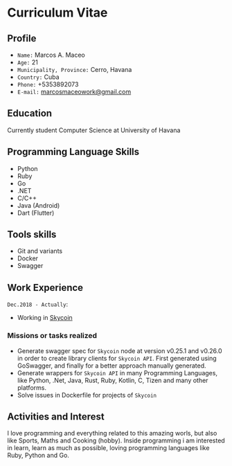 # Curriculum Vitae

## Profile

- `Name:` Marcos A. Maceo
- `Age:` 21
- `Municipality, Province:` Cerro, Havana
- `Country:` Cuba
- `Phone:` +5353892073
- `E-mail:` marcosmaceowork@gmail.com

## Education

Currently student Computer Science at University of Havana

## Programming Language Skills

- Python
- Ruby
- Go
- .NET
- C/C++
- Java (Android)
- Dart (Flutter)

## Tools skills

- Git and variants
- Docker
- Swagger

## Work Experience

`Dec.2018 - Actually`:
  
- Working in [Skycoin](htts://github.com/skycoin)

### Missions or tasks realized

- Generate swagger spec for `Skycoin` node at version v0.25.1 and v0.26.0 in order to create library clients for `Skycoin API`. First generated using GoSwagger, and finally for a better approach manually generated.
- Generate wrappers for `Skycoin API` in many Programming Languages, like Python, .Net, Java, Rust, Ruby, Kotlin, C, Tizen and many other platforms.  
- Solve issues in Dockerfile for projects of `Skycoin`

## Activities and Interest

I love programming and everything related to this amazing worls, but also like Sports, Maths and Cooking (hobby). Inside programming i am interested in learn, learn as much as possible, loving programming languages like Ruby, Python and Go.
